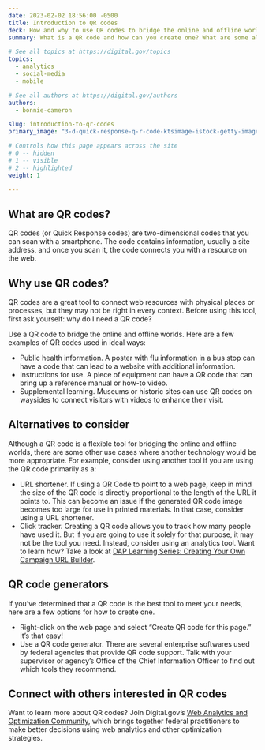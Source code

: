 ```yaml
---
date: 2023-02-02 18:56:00 -0500
title: Introduction to QR codes
deck: How and why to use QR codes to bridge the online and offline worlds
summary: What is a QR code and how can you create one? What are some alternatives to using QR codes? This introductory resource will help you explore your options.

# See all topics at https://digital.gov/topics
topics:
  - analytics
  - social-media
  - mobile

# See all authors at https://digital.gov/authors
authors:
  - bonnie-cameron

slug: introduction-to-qr-codes
primary_image: "3-d-quick-response-q-r-code-ktsimage-istock-getty-images-893155274"

# Controls how this page appears across the site
# 0 -- hidden
# 1 -- visible
# 2 -- highlighted
weight: 1

---
```


## What are QR codes?

QR codes (or Quick Response codes) are two-dimensional codes that you can scan with a smartphone. The code contains information, usually a site address, and once you scan it, the code connects you with a resource on the web.

## Why use QR codes?

QR codes are a great tool to connect web resources with physical places or processes, but they may not be right in every context. Before using this tool, first ask yourself: why do I need a QR code?

Use a QR code to bridge the online and offline worlds. Here are a few examples of QR codes used in ideal ways:

* Public health information. A poster with flu information in a bus stop can have a code that can lead to a website with additional information.
* Instructions for use. A piece of equipment can have a QR code that can bring up a reference manual or how-to video.
* Supplemental learning. Museums or historic sites can use QR codes on waysides to connect visitors with videos to enhance their visit.

## Alternatives to consider

Although a QR code is a flexible tool for bridging the online and offline worlds, there are some other use cases where another technology would be more appropriate. For example, consider using another tool if you are using the QR code primarily as a:

* URL shortener. If using a QR Code to point to a web page, keep in mind the size of the QR code is directly proportional to the length of the URL it points to. This can become an issue if the generated QR code image becomes too large for use in printed materials. In that case, consider using a URL shortener.
* Click tracker. Creating a QR code allows you to track how many people have used it. But if you are going to use it solely for that purpose, it may not be the tool you need. Instead, consider using an analytics tool. Want to learn how? Take a look at [DAP Learning Series: Creating Your Own Campaign URL Builder](https://digital.gov/event/2018/04/18/dap-learning-series-creating-your-own-campaign-url-builder/).

## QR code generators

If you’ve determined that a QR code is the best tool to meet your needs, here are a few options for how to create one.

* Right-click on the web page and select “Create QR code for this page.” It’s that easy!
* Use a QR code generator. There are several enterprise softwares used by federal agencies that provide QR code support. Talk with your supervisor or agency’s Office of the Chief Information Officer to find out which tools they recommend.

## Connect with others interested in QR codes

Want to learn more about QR codes? Join Digital.gov’s [Web Analytics and Optimization Community](https://digital.gov/communities/web-analytics-and-optimization/), which brings together federal practitioners to make better decisions using web analytics and other optimization strategies.
